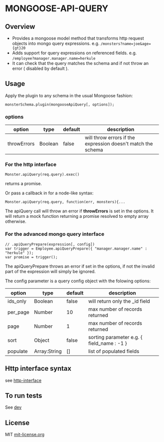 # MONGOOSE-API-QUERY

## Overview

- Provides a mongoose model method that transforms http request objects into mongo query expressions. e.g. `/monsters?name=joe&age={gt}20`
- Adds support for query expressions on referenced fields. e.g. `/employee?manager.manager.name=herkule`
- It can check that the query matches the schema and if not throw an error ( disabled by default ).

## Usage

Apply the plugin to any schema in the usual Mongoose fashion:

```
monsterSchema.plugin(mongooseApiQuery[, options]);
```

### options

|  option     | type    | default | description                                                  |
|-------------|---------|---------|--------------------------------------------------------------|
| throwErrors | Boolean | false   | will throw errors if the expression doesn't match the schema |

### For the http interface

```
Monster.apiQuery(req.query).exec()
```

returns a promise.

Or pass a callback in for a node-like syntax:

```
Monster.apiQuery(req.query, function(err, monsters){...
```

The apiQuery call will throw an error if **throwErrors** is set in the options.
It will return a mock function returning a promise resolved to empty array otherwise.

### For the advanced mongo query interface

```
// .apiQueryPrepare(expression[, config])
var trigger = Employee.apiQueryPrepare({ "manager.manager.name" : "herkule" });
var promise = trigger();
```

The apiQueryPrepare throws an error if set in the options,
if not the invalid part of the expression will simply be ignored.

The config parameter is a query config object with the folowing options:

|  option  | type          | default | description                               |
|----------|---------------|---------|-------------------------------------------|
| ids_only | Boolean       | false   | will return only the \_id field           |
| per_page | Number        | 10      | max number of records returned            |
| page     | Number        | 1       | max number of records returned            |
| sort     | Object        | false   | sorting parameter e.g. { field_name : -1 }|
| populate | Array:String  | []      | list of populated fields                  |

## Http interface syntax

see [http-interface](http-interface.md)

## To run tests

See [dev](dev.md)

## License

MIT [mit-license.org](//mit-license.org/)
